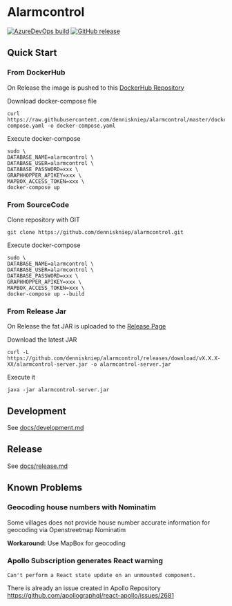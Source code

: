 # Alarmcontrol
[![AzureDevOps build](https://dev.azure.com/kniepdennis/Alarmcontrol/_apis/build/status/Alarmcontrol-CI?branchName=master)](https://dev.azure.com/kniepdennis/Alarmcontrol/_build?definitionId=3)
[![GitHub release](https://img.shields.io/github/release/denniskniep/alarmcontrol.svg)](https://github.com/denniskniep/alarmcontrol/releases)

## Quick Start

### From DockerHub
On Release the image is pushed to this [DockerHub Repository](https://hub.docker.com/r/denniskniep/alarmcontrol)

Download docker-compose file
```
curl https://raw.githubusercontent.com/denniskniep/alarmcontrol/master/docker-compose.yaml -o docker-compose.yaml
```

Execute docker-compose
```
sudo \
DATABASE_NAME=alarmcontrol \
DATABASE_USER=alarmcontrol \
DATABASE_PASSWORD=xxx \
GRAPHHOPPER_APIKEY=xxx \
MAPBOX_ACCESS_TOKEN=xxx \
docker-compose up
```


### From SourceCode
Clone repository with GIT
```
git clone https://github.com/denniskniep/alarmcontrol.git
```

Execute docker-compose
```
sudo \
DATABASE_NAME=alarmcontrol \
DATABASE_USER=alarmcontrol \
DATABASE_PASSWORD=xxx \
GRAPHHOPPER_APIKEY=xxx \
MAPBOX_ACCESS_TOKEN=xxx \
docker-compose up --build
```

### From Release Jar
On Release the fat JAR is uploaded to the [Release Page](https://github.com/denniskniep/alarmcontrol/releases/latest)

Download the latest JAR
```
curl -L https://github.com/denniskniep/alarmcontrol/releases/download/vX.X.X-XX/alarmcontrol-server.jar -o alarmcontrol-server.jar
```

Execute it 
```
java -jar alarmcontrol-server.jar 
```

## Development
See [docs/development.md](docs/development.md)

## Release
See [docs/release.md](docs/release.md)

## Known Problems
### Geocoding house numbers with Nominatim
Some villages does not provide house number accurate information for geocoding via Openstreetmap Nominatim 

**Workaround:**
Use MapBox for geocoding


### Apollo Subscription generates React warning
`Can't perform a React state update on an unmounted component.`

There is already an issue created in Apollo Repository
https://github.com/apollographql/react-apollo/issues/2681
